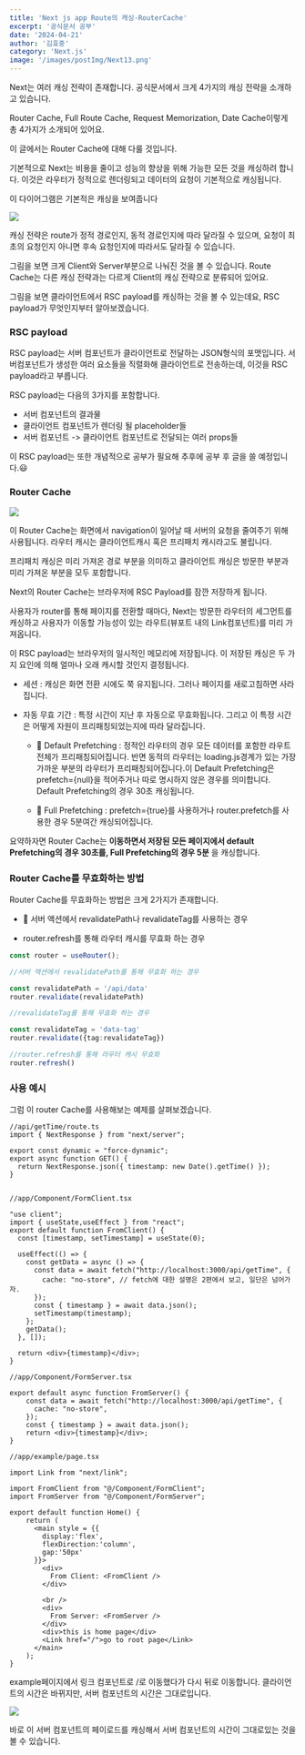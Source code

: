 ```yaml
---
title: 'Next js app Route의 캐싱-RouterCache'
excerpt: '공식문서 공부'
date: '2024-04-21'
author: '김효중'
category: 'Next.js'
image: '/images/postImg/Next13.png'
---
```


Next는 여러 캐싱 전략이 존재합니다. 공식문서에서 크게 4가지의 캐싱 전략을 소개하고 있습니다.

Router Cache, Full Route Cache, Request Memorization, Date Cache이렇게 총 4가지가 소개되어 있어요.

이 글에서는 Router Cache에 대해 다룰 것입니다.

기본적으로 Next는 비용을 줄이고 성능의 향상을 위해 가능한 모든 것을 캐싱하려 합니다. 이것은 라우터가 정적으로 렌더링되고 데이터의 요청이 기본적으로 캐싱됩니다.

이 다이어그램은 기본적은 캐싱을 보여줍니다

![](https://nextjs.org/_next/image?url=%2Fdocs%2Fdark%2Fcaching-overview.png&w=1920&q=75)

캐싱 전략은 route가 정적 경로인지, 동적 경로인지에 따라 달라질 수 있으며, 요청이 최초의 요청인지 아니면 후속 요청인지에 따라서도 달라질 수 있습니다.

그림을 보면 크게 Client와 Server부분으로 나눠진 것을 볼 수 있습니다. Route Cache는 다른 캐싱 전략과는 다르게 Client의 캐싱 전략으로 분류되어 있어요.

그림을 보면 클라이언트에서 RSC payload를 캐싱하는 것을 볼 수 있는데요, RSC payload가 무엇인지부터 알아보겠습니다.

### RSC payload

RSC payload는 서버 컴포넌트가 클라이언트로 전달하는 JSON형식의 포맷입니다. 서버컴포넌트가 생성한 여러 요소들을 직렬화해 클라이언트로 전송하는데, 이것을 RSC payload라고 부릅니다.

RSC payload는 다음의 3가지를 포함합니다.

- 서버 컴포넌트의 결과물
- 클라이언트 컴포넌트가 렌더링 될 placeholder들
- 서버 컴포넌트 -> 클라이언트 컴포넌트로 전달되는 여러 props들

이 RSC payload는 또한 개념적으로 공부가 필요해 추후에 공부 후 글을 쓸 예정입니다.😃

### Router Cache

![](https://nextjs.org/_next/image?url=%2Fdocs%2Fdark%2Frouter-cache.png&w=1920&q=75)

이 Router Cache는 화면에서 navigation이 일어날 때 서버의 요청을 줄여주기 위해 사용됩니다. 라우터 캐시는 클라이언트캐시 혹은 프리패치 캐시라고도 불립니다.

프리패치 캐싱은 미리 가져온 경로 부분을 의미하고 클라이언트 캐싱은 방문한 부분과 미리 가져온 부분을 모두 포함합니다.

Next의 Router Cache는 브라우저에 RSC Payload를 잠깐 저장하게 됩니다.

사용자가 router를 통해 페이지를 전환할 때마다, Next는 방문한 라우터의 세그먼트를 캐싱하고 사용자가 이동할 가능성이 있는 라우트(뷰포트 내의 Link컴포넌트)를 미리 가져옵니다.

이 RSC payload는 브라우저의 일시적인 메모리에 저장됩니다. 이 저장된 캐싱은 두 가지 요인에 의해 얼마나 오래 캐시할 것인지 결정됩니다.

- 세션 : 캐싱은 화면 전환 시에도 쭉 유지됩니다. 그러나 페이지를 새로고침하면 사라집니다.

- 자동 무효 기간 : 특정 시간이 지난 후 자동으로 무효화됩니다. 그리고 이 특정 시간은 어떻게 자원이 프리패칭되었는지에 따라 달라집니다.
    - 💬 Default Prefetching : 정적인 라우터의 경우 모든 데이터를 포함한 라우트 전체가 프리패칭되어집니다. 반면 동적의 라우터는 loading.js경계가 있는 가장 가까운 부분의 라우터가 프리패칭되어집니다.이 Default Prefetching은 prefetch={null}을 적어주거나 따로 명시하지 않은 경우를 의미합니다.
    Default Prefetching의 경우 30초 캐싱됩니다.

    - 💬 Full Prefetching : prefetch={true}를 사용하거나 router.prefetch를 사용한 경우 5분여간 캐싱되어집니다.

요약하자면 Router Cache는 <b>이동하면서 저장된 모든 페이지에서 default Prefetching의 경우 30초를, Full Prefetching의 경우 5분</b>
을 캐싱합니다.

### Router Cache를 무효화하는 방법

Router Cache를 무효화하는 방법은 크게 2가지가 존재합니다.

- 💬 서버 액션에서 revalidatePath나 revalidateTag를 사용하는 경우

- router.refresh를 통해 라우터 캐시를 무효화 하는 경우

```ts
const router = useRouter();

//서버 액션에서 revalidatePath를 통해 무효화 하는 경우

const revalidatePath = '/api/data'
router.revalidate(revalidatePath)

//revalidateTag를 통해 무효화 하는 경우 

const revalidateTag = 'data-tag'
router.revalidate({tag:revalidateTag})

//router.refresh를 통해 라우터 캐시 무효화
router.refresh()
```

### 사용 예시

그럼 이 router Cache를 사용해보는 예제를 살펴보겠습니다.

```tsx
//api/getTime/route.ts
import { NextResponse } from "next/server";

export const dynamic = "force-dynamic"; 
export async function GET() {
  return NextResponse.json({ timestamp: new Date().getTime() });
}


//app/Component/FormClient.tsx

"use client";
import { useState,useEffect } from "react";
export default function FromClient() {
  const [timestamp, setTimestamp] = useState(0);

  useEffect(() => {
    const getData = async () => {
      const data = await fetch("http://localhost:3000/api/getTime", {
        cache: "no-store", // fetch에 대한 설명은 2편에서 보고, 일단은 넘어가자.
      });
      const { timestamp } = await data.json();
      setTimestamp(timestamp);
    };
    getData();
  }, []);

  return <div>{timestamp}</div>;
}

//app/Component/FormServer.tsx

export default async function FromServer() {
    const data = await fetch("http://localhost:3000/api/getTime", {
      cache: "no-store", 
    });
    const { timestamp } = await data.json();
    return <div>{timestamp}</div>;
}

//app/example/page.tsx

import Link from "next/link";

import FromClient from "@/Component/FormClient";
import FromServer from "@/Component/FormServer";

export default function Home() {
    return (
      <main style = {{
        display:'flex',
        flexDirection:'column',
        gap:'50px'
      }}>
        <div>
          From Client: <FromClient />
        </div>

        <br />
        <div>
          From Server: <FromServer />
        </div>
        <div>this is home page</div>
        <Link href="/">go to root page</Link>
      </main>
    );
}
```

example페이지에서 링크 컴포넌트로 /로 이동했다가 다시 뒤로 이동합니다. 클라이언트의 시간은 바뀌지만, 서버 컴포넌트의 시간은 그대로입니다.

![](/images/postImg/Next13_Example_FormServer.png)

바로 이 서버 컴포넌트의 페이로드를 캐싱해서 서버 컴포넌트의 시간이 그대로있는 것을 볼 수 있습니다.















